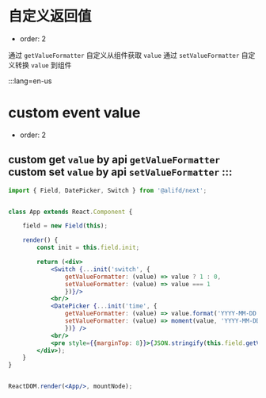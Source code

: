 # 自定义返回值

- order: 2

通过 `getValueFormatter` 自定义从组件获取 `value` 
通过 `setValueFormatter` 自定义转换 `value` 到组件

:::lang=en-us
# custom event value

- order: 2

custom get `value` by api `getValueFormatter`
custom set `value` by api `setValueFormatter`
:::
---


````jsx
import { Field, DatePicker, Switch } from '@alifd/next';


class App extends React.Component {

    field = new Field(this);

    render() {
        const init = this.field.init;

        return (<div>
            <Switch {...init('switch', { 
                getValueFormatter: (value) => value ? 1 : 0,
                setValueFormatter: (value) => value === 1
                })}/>
            <br/>
            <DatePicker {...init('time', { 
                getValueFormatter: (value) => value.format('YYYY-MM-DD'),
                setValueFormatter: (value) => moment(value, 'YYYY-MM-DD')
                })} />
            <br/>
            <pre style={{marginTop: 8}}>{JSON.stringify(this.field.getValues(), null, 2)}</pre>
        </div>);
    }
}


ReactDOM.render(<App/>, mountNode);
````

